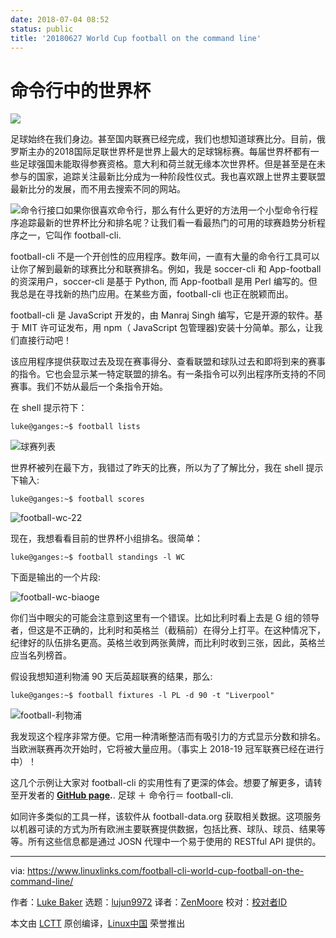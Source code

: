 ```yaml
---
date: 2018-07-04 08:52
status: public
title: '20180627 World Cup football on the command line'
---
```


命令行中的世界杯
======

![](https://i2.wp.com/www.linuxlinks.com/wp-content/uploads/2018/06/football-wc2018.jpg?resize=700%2C450&ssl=1)

足球始终在我们身边。甚至国内联赛已经完成，我们也想知道球赛比分。目前，俄罗斯主办的2018国际足联世界杯是世界上最大的足球锦标赛。每届世界杯都有一些足球强国未能取得参赛资格。意大利和荷兰就无缘本次世界杯。但是甚至是在未参与的国家，追踪关注最新比分成为一种阶段性仪式。我也喜欢跟上世界主要联盟最新比分的发展，而不用去搜索不同的网站。

![命令行接口][2]如果你很喜欢命令行，那么有什么更好的方法用一个小型命令行程序追踪最新的世界杯比分和排名呢？让我们看一看最热门的可用的球赛趋势分析程序之一，它叫作 football-cli.

football-cli 不是一个开创性的应用程序。数年间，一直有大量的命令行工具可以让你了解到最新的球赛比分和联赛排名。例如，我是 soccer-cli 和 App-football 的资深用户，soccer-cli 是基于 Python, 而 App-football 是用 Perl 编写的。但我总是在寻找新的热门应用。在某些方面，football-cli 也正在脱颖而出。

football-cli 是 JavaScript 开发的，由 Manraj Singh 编写，它是开源的软件。基于 MIT 许可证发布，用 npm（ JavaScript 包管理器)安装十分简单。那么，让我们直接行动吧！

该应用程序提供获取过去及现在赛事得分、查看联盟和球队过去和即将到来的赛事的指令。它也会显示某一特定联盟的排名。有一条指令可以列出程序所支持的不同赛事。我们不妨从最后一个条指令开始。

在 shell 提示符下：

`luke@ganges:~$ football lists`

![球赛列表][3]

世界杯被列在最下方，我错过了昨天的比赛，所以为了了解比分，我在 shell 提示下输入:

`luke@ganges:~$ football scores`

![football-wc-22][4]

现在，我想看看目前的世界杯小组排名。很简单：

`luke@ganges:~$ football standings -l WC`

下面是输出的一个片段:

![football-wc-biaoge][5]

你们当中眼尖的可能会注意到这里有一个错误。比如比利时看上去是 G 组的领导者，但这是不正确的，比利时和英格兰（截稿前）在得分上打平。在这种情况下，纪律好的队伍排名更高。英格兰收到两张黄牌，而比利时收到三张，因此，英格兰应当名列榜首。

假设我想知道利物浦 90 天后英超联赛的结果，那么:

`luke@ganges:~$ football fixtures -l PL -d 90 -t "Liverpool"`

![football-利物浦][6]

我发现这个程序非常方便。它用一种清晰整洁而有吸引力的方式显示分数和排名。当欧洲联赛再次开始时，它将被大量应用。（事实上 2018-19 冠军联赛已经在进行中）！

这几个示例让大家对 football-cli 的实用性有了更深的体会。想要了解更多，请转至开发者的  **[GitHub page][7].**. 足球 ＋ 命令行＝ football-cli.

如同许多类似的工具一样，该软件从 football-data.org 获取相关数据。这项服务以机器可读的方式为所有欧洲主要联赛提供数据，包括比赛、球队、球员、结果等等。所有这些信息都是通过 JOSN 代理中一个易于使用的 RESTful API 提供的。


--------------------------------------------------------------------------------

via: https://www.linuxlinks.com/football-cli-world-cup-football-on-the-command-line/

作者：[Luke Baker][a]
选题：[lujun9972](https://github.com/lujun9972)
译者：[ZenMoore](https://github.com/ZenMoore)
校对：[校对者ID](https://github.com/校对者ID)

本文由 [LCTT](https://github.com/LCTT/TranslateProject) 原创编译，[Linux中国](https://linux.cn/) 荣誉推出

[a]:https://www.linuxlinks.com/author/luke-baker/
[1]:https://www.linuxlinks.com/wp-content/plugins/jetpack/modules/lazy-images/images/1x1.trans.gif
[2]:https://i0.wp.com/www.linuxlinks.com/wp-content/uploads/2017/12/CLI.png?resize=195%2C171&ssl=1
[3]:https://i2.wp.com/www.linuxlinks.com/wp-content/uploads/2018/06/football-lists.png?resize=595%2C696&ssl=1
[4]:https://i2.wp.com/www.linuxlinks.com/wp-content/uploads/2018/06/football-wc-22.png?resize=634%2C75&ssl=1
[5]:https://i0.wp.com/www.linuxlinks.com/wp-content/uploads/2018/06/football-wc-table.png?resize=750%2C581&ssl=1
[6]:https://i1.wp.com/www.linuxlinks.com/wp-content/uploads/2018/06/football-Liverpool.png?resize=749%2C131&ssl=1
[7]:https://github.com/ManrajGrover/football-cli
[8]:https://www.linuxlinks.com/links/Software/
[9]:https://discord.gg/uN8Rqex